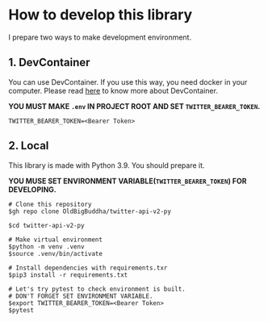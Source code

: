 # How to develop this library

I prepare two ways to make development environment.

## 1. DevContainer

You can use DevContainer. If you use this way, you need docker in your computer. Please read [here](https://code.visualstudio.com/docs/remote/containers) to know more about DevContainer.

**YOU MUST MAKE `.env` IN PROJECT ROOT AND SET `TWITTER_BEARER_TOKEN`.**

```plan
TWITTER_BEARER_TOKEN=<Bearer Token>
```

## 2. Local

This library is made with Python 3.9. You should prepare it.

**YOU MUSE SET ENVIRONMENT VARIABLE(`TWITTER_BEARER_TOKEN`) FOR DEVELOPING.**

```shell
# Clone this repository
$gh repo clone OldBigBuddha/twitter-api-v2-py

$cd twitter-api-v2-py

# Make virtual environment
$python -m venv .venv
$source .venv/bin/activate

# Install dependencies with requirements.txr
$pip3 install -r requirements.txt

# Let's try pytest to check environment is built.
# DON'T FORGET SET ENVIRONMENT VARIABLE.
$export TWITTER_BEARER_TOKEN=<Bearer Token>
$pytest
```

